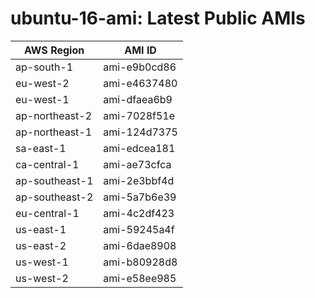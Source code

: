 # ubuntu-16-ami: Latest Public AMIs

| AWS Region | AMI ID |
| ---------- | ------ |
| ap-south-1 | ami-e9b0cd86 |
| eu-west-2 | ami-e4637480 |
| eu-west-1 | ami-dfaea6b9 |
| ap-northeast-2 | ami-7028f51e |
| ap-northeast-1 | ami-124d7375 |
| sa-east-1 | ami-edcea181 |
| ca-central-1 | ami-ae73cfca |
| ap-southeast-1 | ami-2e3bbf4d |
| ap-southeast-2 | ami-5a7b6e39 |
| eu-central-1 | ami-4c2df423 |
| us-east-1 | ami-59245a4f |
| us-east-2 | ami-6dae8908 |
| us-west-1 | ami-b80928d8 |
| us-west-2 | ami-e58ee985 |
